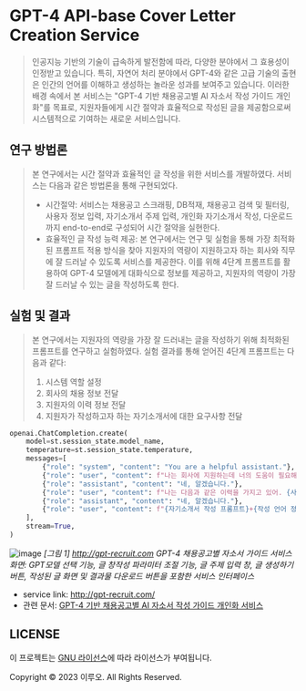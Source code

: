 # GPT-4 API-base Cover Letter Creation Service

> 인공지능 기반의 기술이 급속하게 발전함에 따라, 다양한 분야에서 그 효용성이 인정받고 있습니다.
> 특히, 자연어 처리 분야에서 GPT-4와 같은 고급 기술의 출현은 인간의 언어를 이해하고 생성하는 
> 놀라운 성과를 보여주고 있습니다. 이러한 배경 속에서 본 서비스는 "GPT-4 기반 채용공고별 AI 자소서 
> 작성 가이드 개인화"를 목표로, 지원자들에게 시간 절약과 효율적으로 작성된 글을 제공함으로써 
> 시스템적으로 기여하는 새로운 서비스입니다.

## 연구 방법론
> 본 연구에서는 시간 절약과 효율적인 글 작성을 위한 서비스를 개발하였다.
> 서비스는 다음과 같은 방법론을 통해 구현되었다.
> - 시간절약: 서비스는 채용공고 스크래핑, DB적재, 채용공고 검색 및 필터링, 사용자 정보 입력, 자기소개서 주제 입력, 개인화 자기소개서 작성, 다운로드까지 end-to-end로 구성되어 시간 절약을 실현한다.
> - 효율적인 글 작성 능력 제공: 본 연구에서는 연구 및 실험을 통해 가장 최적화된 프롬프트 적용 방식을 찾아 지원자의 역량이 지원하고자 하는 회사와 직무에 잘 드러날 수 있도록 서비스를 제공한다. 이를 위해 4단계 프롬프트를 활용하여 GPT-4 모델에게 대화식으로 정보를 제공하고, 지원자의 역량이 가장 잘 드러날 수 있는 글을 작성하도록 한다.
## 실험 및 결과
> 본 연구에서는 지원자의 역량을 가장 잘 드러내는 글을 작성하기 위해 최적화된 프롬프트를 연구하고 
> 실험하였다. 실험 결과를 통해 얻어진 4단계 프롬프트는 다음과 같다:
> 1. 시스템 역할 설정
> 2. 회사의 채용 정보 전달
> 3. 지원자의 이력 정보 전달
> 4. 지원자가 작성하고자 하는 자기소개서에 대한 요구사항 전달
```python
openai.ChatCompletion.create(
    model=st.session_state.model_name,
    temperature=st.session_state.temperature,
    messages=[
        {"role": "system", "content": "You are a helpful assistant."},
        {"role": "user", "content": f"나는 회사에 지원하는데 너의 도움이 필요해. 회사의 채용정보는 다음과 같아. {채용공고 정보}"},
        {"role": "assistant", "content": "네, 알겠습니다."},
        {"role": "user", "content": f"나는 다음과 같은 이력을 가지고 있어. {사용자 정보}"},
        {"role": "assistant", "content": "네, 알겠습니다."},
        {"role": "user", "content": f"{자기소개서 작성 프롬프트}+{작성 언어 정보}"}
    ],
    stream=True,
)
```

![image](https://user-images.githubusercontent.com/61719257/228704474-6d2af724-b3a3-4f55-9701-af77e7d4686a.png)
_[그림 1] http://gpt-recruit.com GPT-4 채용공고별 자소서 가이드 서비스 화면: GPT모델 선택 기능, 글 창작성 파라미터 조절 기능, 글 주제 입력 창, 글 생성하기 버튼, 작성된 글 화면 및 결과물 다운로드 버튼을 포함한 서비스 인터페이스_


- service link: http://gpt-recruit.com/
- 관련 문서: [GPT-4 기반 채용공고별 AI 자소서 작성 가이드 개인화 서비스](https://github.com/comsa33/ai_resume/blob/main/KIPS_C2023A0006.pdf)



## LICENSE

이 프로젝트는 [GNU 라이선스](https://github.com/comsa33/GPT4-AI-resume/blob/main/LICENSE)에 따라 라이선스가 부여됩니다.

Copyright © 2023 이루오. All Rights Reserved.
